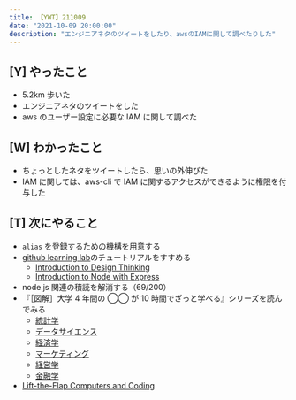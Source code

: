 ```yaml
---
title: 【YWT】211009
date: "2021-10-09 20:00:00"
description: "エンジニアネタのツイートをしたり、awsのIAMに関して調べたりした"
---
```


## [Y] やったこと

- 5.2km 歩いた
- エンジニアネタのツイートをした
- aws のユーザー設定に必要な IAM に関して調べた

## [W] わかったこと

- ちょっとしたネタをツイートしたら、思いの外伸びた
- IAM に関しては、aws-cli で IAM に関するアクセスができるように権限を付与した

## [T] 次にやること

- `alias` を登録するための機構を用意する
- [github learning lab](https://lab.github.com/githubtraining)のチュートリアルをすすめる
  - [Introduction to Design Thinking](https://lab.github.com/githubtraining/introduction-to-design-thinking)
  - [Introduction to Node with Express](https://lab.github.com/everydeveloper/introduction-to-node-with-express)
- node.js 関連の積読を解消する（69/200）
- 『［図解］大学 4 年間の ◯◯ が 10 時間でざっと学べる』シリーズを読んでみる
  - [統計学](https://www.amazon.co.jp/dp/B07PXB4NN9)
  - [データサイエンス](https://www.amazon.co.jp/dp/B07XNW3TQM)
  - [経済学](https://www.amazon.co.jp/dp/B01KNLFHH6)
  - [マーケティング](https://www.amazon.co.jp/dp/B07BNC2SV3)
  - [経営学](https://www.amazon.co.jp/dp/B071SKDF3L)
  - [金融学](https://www.amazon.co.jp/dp/B07BB6Z7FW)
- [Lift-the-Flap Computers and Coding](https://www.amazon.co.jp/dp/1409591514)

<!-- https://twitter.com/camomile_cafe/status/1448074894680289280?s=20 -->

